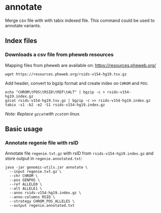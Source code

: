 # annotate

Merge csv file with with tabix indexed file. This command could be used to annotate variants.


## Index files

### Downloads a csv file from pheweb resources

Mapping files from pheweb are available on: https://resources.pheweb.org/

```
wget https://resources.pheweb.org/rsids-v154-hg19.tsv.gz
```

Add header, convert to bgzip format and create index on `CHROM` and `POS`:

```
echo "CHROM\tPOS\tRSID\tREF\tALT" | bgzip -c > rsids-v154-hg19.index.gz
gzcat rsids-v154-hg19.tsv.gz | bgzip -c >> rsids-v154-hg19.index.gz
tabix -s1 -b2 -e2 -S1 rsids-v154-hg19.index.gz
```

*Note: Replace `gzcat`with `zcat`on linux.*


## Basic usage

### Annotate regenie file with rsID

Annotate file `regenie.txt.gz` with rsID from `rsids-v154-hg19.index.gz` and store output in `regenie.annotated.txt`:

```
java -jar genomic-utils.jar annotate \
  --input regenie.txt.gz \
  --chr CHROM \
  --pos GENPOS \
  --ref ALLELE0 \
  --alt ALLELE1 \
  --anno rsids-v154-hg19.index.gz \
  --anno-columns RSID \
  --strategy CHROM_POS_ALLELES \
  --output regenie.annotated.txt
```
